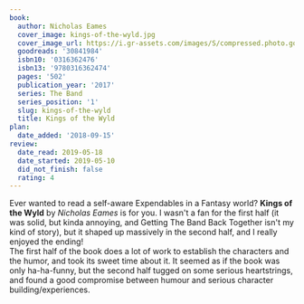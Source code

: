 ```yaml
---
book:
  author: Nicholas Eames
  cover_image: kings-of-the-wyld.jpg
  cover_image_url: https://i.gr-assets.com/images/S/compressed.photo.goodreads.com/books/1477027207l/30841984._SX98_.jpg
  goodreads: '30841984'
  isbn10: '0316362476'
  isbn13: '9780316362474'
  pages: '502'
  publication_year: '2017'
  series: The Band
  series_position: '1'
  slug: kings-of-the-wyld
  title: Kings of the Wyld
plan:
  date_added: '2018-09-15'
review:
  date_read: 2019-05-18
  date_started: 2019-05-10
  did_not_finish: false
  rating: 4
---
```


Ever wanted to read a self-aware Expendables in a Fantasy world? **Kings of the Wyld** by *Nicholas Eames* is for you. I wasn't a fan for the first half (it was solid, but kinda annoying, and Getting The Band Back Together isn't my kind of story), but it shaped up massively in the second half, and I really enjoyed the ending!<br />The first half of the book does a lot of work to establish the characters and the humor, and took its sweet time about it. It seemed as if the book was only ha-ha-funny, but the second half tugged on some serious heartstrings, and found a good compromise between humour and serious character building/experiences.
